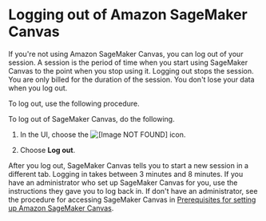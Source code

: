 # Logging out of Amazon SageMaker Canvas<a name="canvas-log-out"></a>

If you're not using Amazon SageMaker Canvas, you can log out of your session\. A session is the period of time when you start using SageMaker Canvas to the point when you stop using it\. Logging out stops the session\. You are only billed for the duration of the session\. You don't lose your data when you log out\.

To log out, use the following procedure\.

To log out of SageMaker Canvas, do the following\.

1. In the UI, choose the ![\[Image NOT FOUND\]](http://docs.aws.amazon.com/sagemaker/latest/dg/images/icons/canvas-account-icon.png) icon\.

1. Choose **Log out**\.

After you log out, SageMaker Canvas tells you to start a new session in a different tab\. Logging in takes between 3 minutes and 8 minutes\. If you have an administrator who set up SageMaker Canvas for you, use the instructions they gave you to log back in\. If don't have an administrator, see the procedure for accessing SageMaker Canvas in [Prerequisites for setting up Amazon SageMaker Canvas](canvas-getting-started.md#canvas-prerequisites)\.